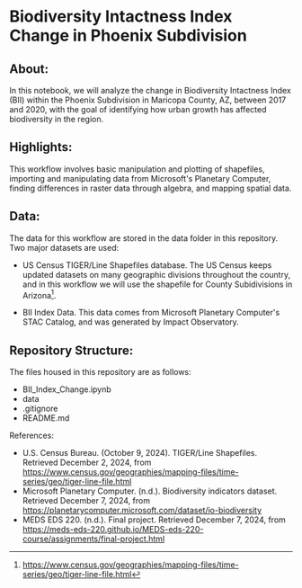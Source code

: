 # Biodiversity Intactness Index Change in Phoenix Subdivision

## About: 

In this notebook, we will analyze the change in Biodiversity Intactness Index (BII) within the Phoenix Subdivision in Maricopa County, AZ, between 2017 and 2020, with the goal of identifying how urban growth has affected biodiversity in the region. 

## Highlights:

This workflow involves basic manipulation and plotting of shapefiles, importing and manipulating data from Microsoft's Planetary Computer, finding differences in raster data through algebra, and mapping spatial data. 

## Data:

The data for this workflow are stored in the data folder in this repository. Two major datasets are used:
- US Census TIGER/Line Shapefiles database. The US Census keeps updated datasets on many geographic divisions throughout the country, and in this workflow we will use the shapefile for County Subidivisions in Arizona[^1].

- BII Index Data. This data comes from Microsoft Planetary Computer's STAC Catalog, and was generated by Impact Observatory.

## Repository Structure:
The files housed in this repository are as follows:

- BII_Index_Change.ipynb
- data
- .gitignore
- README.md

References:
- U.S. Census Bureau. (October 9, 2024). TIGER/Line Shapefiles. Retrieved December 2, 2024, from https://www.census.gov/geographies/mapping-files/time-series/geo/tiger-line-file.html
- Microsoft Planetary Computer. (n.d.). Biodiversity indicators dataset. Retrieved December 7, 2024, from https://planetarycomputer.microsoft.com/dataset/io-biodiversity
- MEDS EDS 220. (n.d.). Final project. Retrieved December 7, 2024, from https://meds-eds-220.github.io/MEDS-eds-220-course/assignments/final-project.html

[^1]: https://www.census.gov/geographies/mapping-files/time-series/geo/tiger-line-file.html

